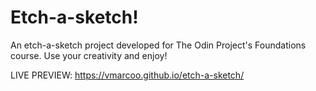 # Etch-a-sketch!

An etch-a-sketch project developed for The Odin Project's Foundations course.
Use your creativity and enjoy!

LIVE PREVIEW: https://vmarcoo.github.io/etch-a-sketch/

